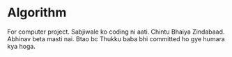# Algorithm
 
For computer project. 
Sabjiwale ko coding ni aati. 
Chintu Bhaiya Zindabaad.
Abhinav beta masti nai.
Btao bc Thukku baba bhi committed ho gye humara kya hoga.
